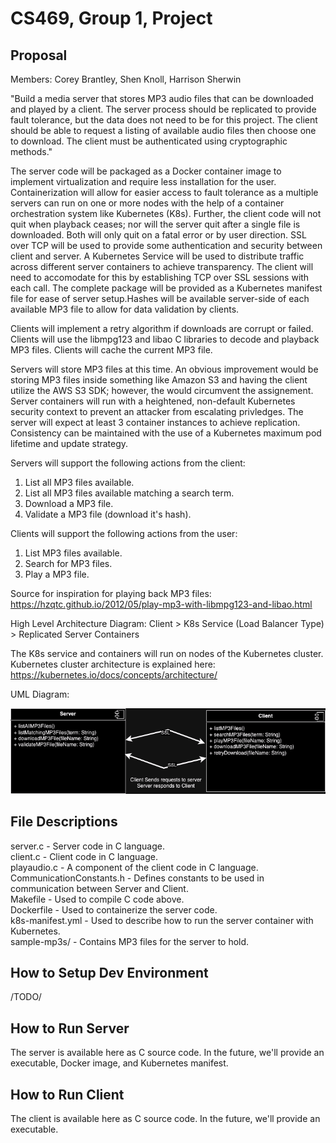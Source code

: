 # CS469, Group 1, Project

## Proposal

Members: Corey Brantley, Shen Knoll, Harrison Sherwin

"Build a media server that stores MP3 audio files that can be downloaded and played by a client. The server process should be replicated to provide fault tolerance, but the data does not need to be for this project. The client should be able to request a listing of available audio files then choose one to download. The client must be authenticated using cryptographic methods."

The server code will be packaged as a Docker container image to implement virtualization and require less installation for the user. Containerization will allow for easier access to fault tolerance as a multiple servers can run on one or more nodes with the help of a container orchestration system like Kubernetes (K8s). Further, the client code will not quit when playback ceases; nor will the server quit after a single file is downloaded. Both will only quit on a fatal error or by user direction.  SSL over TCP will be used to provide some authentication and security between client and server. A Kubernetes Service will be used to distribute traffic across different server containers to achieve transparency. The client will need to accomodate for this by establishing TCP over SSL sessions with each call. The complete package will be provided as a Kubernetes manifest file for ease of server setup.Hashes will be available server-side of each available MP3 file to allow for data validation by clients.

Clients will implement a retry algorithm if downloads are corrupt or failed. Clients will use the libmpg123 and libao C libraries to decode and playback MP3 files. Clients will cache the current MP3 file.

Servers will store MP3 files at this time. An obvious improvement would be storing MP3 files inside something like Amazon S3 and having the client utilize the AWS S3 SDK; however, the would circumvent the assignement. Server containers will run with a heightened, non-default Kubernetes security context to prevent an attacker from escalating privledges.  The server will expect at least 3 container instances to achieve replication. Consistency can be maintained with the use of a Kubernetes maximum pod lifetime and update strategy.

Servers will support the following actions from the client:
1) List all MP3 files available.
2) List all MP3 files available matching a search term.
3) Download a MP3 file.
4) Validate a MP3 file (download it's hash).

Clients will support the following actions from the user:
1) List MP3 files available.
2) Search for MP3 files.
3) Play a MP3 file.

Source for inspiration for playing back MP3 files: https://hzqtc.github.io/2012/05/play-mp3-with-libmpg123-and-libao.html

High Level Architecture Diagram:
Client > K8s Service (Load Balancer Type)  > Replicated Server Containers

The K8s service and containers will run on nodes of the Kubernetes cluster. Kubernetes cluster architecture is explained here: https://kubernetes.io/docs/concepts/architecture/

UML Diagram:

![MP3DownloadAndPlay.png](diagrams/MP3DownloadAndPlay.png)

## File Descriptions
server.c - Server code in C language.\
client.c - Client code in C language.\
playaudio.c - A component of the client code in C language.\
CommunicationConstants.h - Defines constants to be used in communication between Server and Client.\
Makefile - Used to compile C code above.\
Dockerfile - Used to containerize the server code.\
k8s-manifest.yml - Used to describe how to run the server container with Kubernetes.\
sample-mp3s/ - Contains MP3 files for the server to hold.

## How to Setup Dev Environment

/TODO/

## How to Run Server

The server is available here as C source code. In the future, we'll provide an executable, Docker image, and Kubernetes manifest.

## How to Run Client

The client is available here as C source code. In the future, we'll provide an executable.
